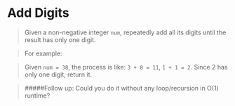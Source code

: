 Add Digits
==========

>Given a non-negative integer `num`, repeatedly add all its digits until 
>the result has only one digit.

>For example:

>Given `num = 38`, the process is like: `3 + 8 = 11`, `1 + 1 = 2`. 
>Since 2 has only one digit, return it.

>#####Follow up:
>Could you do it without any loop/recursion in O(1) runtime?
